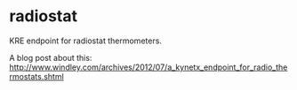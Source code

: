 radiostat
=========

KRE endpoint for radiostat thermometers.

A blog post about this: http://www.windley.com/archives/2012/07/a_kynetx_endpoint_for_radio_thermostats.shtml
